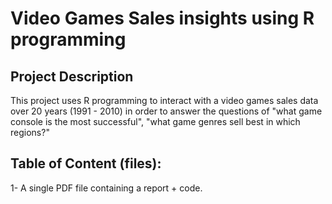 # Video Games Sales insights using R programming
## Project Description
This project uses R programming to interact with a video games sales data over 20 years (1991 - 2010) in order to answer the questions of "what game console is the most successful", "what game genres sell best in which regions?"

## Table of Content (files):
1- A single PDF file containing a report + code.  
